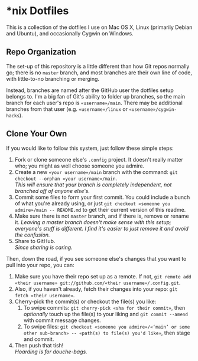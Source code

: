 # *nix Dotfiles

This is a collection of the dotfiles I use on Mac OS X, Linux (primarily Debian and Ubuntu), and occasionally Cygwin on Windows.


## Repo Organization

The set-up of this repository is a little different than how Git repos normally go; there is no `master` branch, and most branches are their own line of code, with little-to-no branching or merging.

Instead, branches are named after the GitHub user the dotfiles setup belongs to. I'm a big fan of Git's ability to folder up branches, so the main branch for each user's repo is `«username»/main`. There may be additional branches from that user (e.g. `«username»/linux` or `«username»/cygwin-hacks`).


## Clone Your Own

If you would like to follow this system, just follow these simple steps:

1. Fork or clone someone else's `.config` project. It doesn't really matter who; you might as well choose someone you admire.
2. Create a new `«your username»/main` branch with the command: `git checkout --orphan «your username»/main`.  
   _This will ensure that your branch is completely independent, not branched off of anyone else's._
3. Commit some files to form your first commit.
   You could include a bunch of what you're already using, or just `git checkout «someone you admire»/main -- README.md` to get their current version of this readme.
4. Make sure there is not `master` branch, and if there is, remove or rename it.
   _Leaving a master branch doesn't make sense with this setup; everyone's stuff is different. I find it's easier to just remove it and avoid the confusion._
5. Share to GitHub.  
   _Since sharing is caring._

Then, down the road, if you see someone else's changes that you want to pull into your repo, you can:

1. Make sure you have their repo set up as a remote. If not, `git remote add «their username» git://github.com/«their username»/.config.git`.
2. Also, if you haven't already, fetch their changes into your repo: `git fetch «their username»`.
3. Cherry-pick the commit(s) or checkout the file(s) you like:
    1. To swipe commits: `git cherry-pick «sha for their commit»`, then _optionally_ touch up the file(s) to your liking and `git commit --amend` with commit message changes.
    2. To swipe files: `git checkout «someone you admire»/«‘main’ or some other sub-branch» -- «path(s) to file(s) you'd like»`, then stage and commit.
4. Then push that tish!  
   _Hoarding is for douche-bags._
